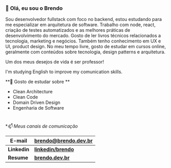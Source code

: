 ### 👋 **Olá, eu sou o Brendo**

Sou desenvolvedor fullstack com foco no backend, estou estudando para me especializar em arquitetura de software. Trabalho com node, react, criação de testes automatizados e as melhores práticas de desenvolvimento do mercado. Gosto de ler livros técnicos relacionados a tecnologia, marketing e negócios. Também tenho conhecimento em UX e UI, product design. No meu tempo livre, gosto de estudar em cursos online, geralmente com conteúdos sobre tecnologia, design patterns e arquitetura.

Um dos meus desejos de vida é ser professor!

I'm studying English to improve my comunication skills.

<!--
| ![Estatísticas do github de Brendo](https://github-readme-stats.vercel.app/api?username=bvaledev&show_icons=true&include_all_commits=true&locale=pt-br)  | ![Top Langs](https://github-readme-stats.vercel.app/api/top-langs/?username=bvaledev&hide=javascript&layout=compact&locale=pt-br) |
| ------- | -------------------- |
-->
**🌱 Gosto de estudar sobre **
- Clean Architecture
- Clean Code
- Domain Driven Design
- Engenharia de Software

#
**📫 Meus canais de comunicação*

| **E-mail**  | **<brendo@brendo.dev.br>** |
| ------- | -------------------- |
| **Linkedin**  | **[linkedin/brendo](https://www.linkedin.com/in/brendodev/)** |
| **Resume**  | **[brendo.dev.br](https://brendo.dev.br/about)** |

<!--
#
**⚡ Curiosidades**

- Amante da arte, anatomia e esculturas


**bvaledev/bvaledev** is a ✨ _special_ ✨ repository because its `README.md` (this file) appears on your GitHub profile.

Here are some ideas to get you started:

- 🔭 I’m currently working on ...
- 🌱 I’m currently learning ...
- 👯 I’m looking to collaborate on ...
- 🤔 I’m looking for help with ...
- 💬 Ask me about ...
- 📫 How to reach me: ...
- 😄 Pronouns: ...
- ⚡ Fun fact: ...
-->
